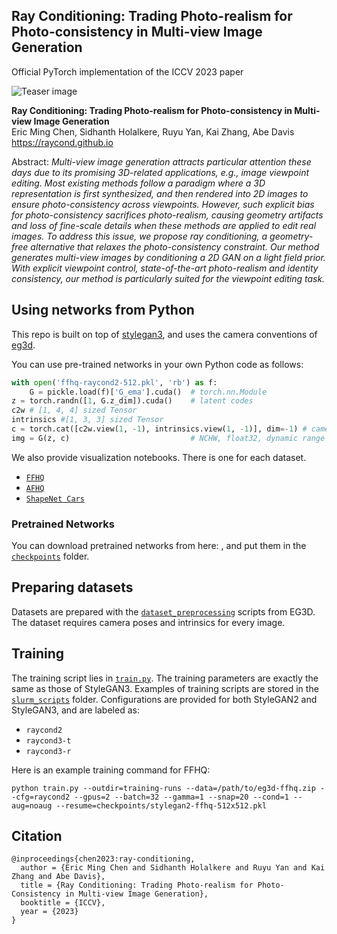 ## Ray Conditioning: Trading Photo-realism for Photo-consistency in Multi-view Image Generation
Official PyTorch implementation of the ICCV 2023 paper</sub>

![Teaser image](https://ray-cond.github.io/assets/teaser.jpg)

**Ray Conditioning: Trading Photo-realism for Photo-consistency in Multi-view Image Generation**<br>
Eric Ming Chen, Sidhanth Holalkere, Ruyu Yan, Kai Zhang, Abe Davis<br>
https://raycond.github.io<br>

Abstract: *Multi-view image generation attracts particular attention these days due to its promising 3D-related applications, e.g., image viewpoint editing. Most existing methods follow a paradigm where a 3D representation is first synthesized, and then rendered into 2D images to ensure photo-consistency across viewpoints. However, such explicit bias for photo-consistency sacrifices photo-realism, causing geometry artifacts and loss of fine-scale details when these methods are applied to edit real images. To address this issue, we propose ray conditioning, a geometry-free alternative that relaxes the photo-consistency constraint. Our method generates multi-view images by conditioning a 2D GAN on a light field prior. With explicit viewpoint control, state-of-the-art photo-realism and identity consistency, our method is particularly suited for the viewpoint editing task.*





## Using networks from Python
This repo is built on top of [stylegan3](https://github.com/NVlabs/stylegan3), and uses the camera conventions of [eg3d](https://github.com/NVlabs/eg3d).

You can use pre-trained networks in your own Python code as follows:

```python
with open('ffhq-raycond2-512.pkl', 'rb') as f:
    G = pickle.load(f)['G_ema'].cuda()  # torch.nn.Module
z = torch.randn([1, G.z_dim]).cuda()    # latent codes
c2w # [1, 4, 4] sized Tensor
intrinsics #[1, 3, 3] sized Tensor
c = torch.cat([c2w.view(1, -1), intrinsics.view(1, -1)], dim=-1) # camera parameters
img = G(z, c)                           # NCHW, float32, dynamic range [-1, +1], no truncation
```

We also provide visualization notebooks.  There is one for each dataset.
- [`FFHQ`](./notebooks/FFHQ.ipynb)
- [`AFHQ`](./notebooks/AFHQ.ipynb)
- [`ShapeNet Cars`](./notebooks/Cars.ipynb)


### Pretrained Networks
You can download pretrained networks from here: [](), and put them in the [`checkpoints`](./checkpoints/) folder.



## Preparing datasets

Datasets are prepared with the [`dataset_preprocessing`](https://github.com/NVlabs/eg3d/tree/main/dataset_preprocessing) scripts from EG3D. The dataset requires camera poses and intrinsics for every image. 

## Training

The training script lies in [`train.py`](./train.py). The training parameters are exactly the same as those of StyleGAN3. Examples of training scripts are stored in the [`slurm_scripts`](./slurm_scripts/) folder. Configurations are provided for both StyleGAN2 and StyleGAN3, and are labeled as:
- `raycond2`
- `raycond3-t`
- `raycond3-r`

Here is an example training command for FFHQ:
```
python train.py --outdir=training-runs --data=/path/to/eg3d-ffhq.zip --cfg=raycond2 --gpus=2 --batch=32 --gamma=1 --snap=20 --cond=1 --aug=noaug --resume=checkpoints/stylegan2-ffhq-512x512.pkl
```


## Citation

```
@inproceedings{chen2023:ray-conditioning,
  author = {Eric Ming Chen and Sidhanth Holalkere and Ruyu Yan and Kai Zhang and Abe Davis},
  title = {Ray Conditioning: Trading Photo-realism for Photo-Consistency in Multi-view Image Generation},
  booktitle = {ICCV},
  year = {2023}
}
```